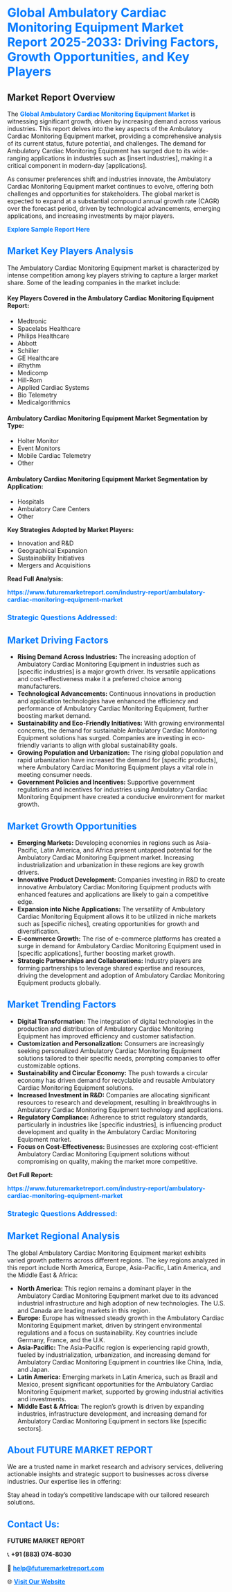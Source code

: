 <h1 style="color: #007BFF;">Global Ambulatory Cardiac Monitoring Equipment Market Report 2025-2033: Driving Factors, Growth Opportunities, and Key Players</h1>

<section id="overview">
<h2>Market Report Overview</h2>
<p>The <a href="https://www.futuremarketreport.com/industry-report/ambulatory-cardiac-monitoring-equipment-market" style="color: #007BFF; text-decoration: none;"><strong>Global Ambulatory Cardiac Monitoring Equipment Market</strong></a> is witnessing significant growth, driven by increasing demand across various industries. This report delves into the key aspects of the Ambulatory Cardiac Monitoring Equipment market, providing a comprehensive analysis of its current status, future potential, and challenges. The demand for Ambulatory Cardiac Monitoring Equipment has surged due to its wide-ranging applications in industries such as [insert industries], making it a critical component in modern-day [applications].</p>
<p>As consumer preferences shift and industries innovate, the Ambulatory Cardiac Monitoring Equipment market continues to evolve, offering both challenges and opportunities for stakeholders. The global market is expected to expand at a substantial compound annual growth rate (CAGR) over the forecast period, driven by technological advancements, emerging applications, and increasing investments by major players.</p>
</section>

<section id="overview">
<p><a href="https://www.futuremarketreport.com/request-sample/reportId=79662" style="color: #007BFF; text-decoration: none;"><strong>Explore Sample Report Here</strong></a></p>
</section>

<section id="key-players">
<h2 style="color: #007BFF;">Market Key Players Analysis</h2>
<p>The Ambulatory Cardiac Monitoring Equipment market is characterized by intense competition among key players striving to capture a larger market share. Some of the leading companies in the market include:</p>
<h4>Key Players Covered in the Ambulatory Cardiac Monitoring Equipment Report:</h4>
<ul><li>Medtronic</li><li>Spacelabs Healthcare</li><li>Philips Healthcare</li><li>Abbott</li><li>Schiller</li><li>GE Healthcare</li><li>iRhythm</li><li>Medicomp</li><li>Hill-Rom</li><li>Applied Cardiac Systems</li><li>Bio Telemetry</li><li>Medicalgorithmics</li></ul>
<h4>Ambulatory Cardiac Monitoring Equipment Market Segmentation by Type:</h4>
<ul><li>Holter Monitor</li><li>Event Monitors</li><li>Mobile Cardiac Telemetry</li><li>Other</li></ul>

<h4>Ambulatory Cardiac Monitoring Equipment Market Segmentation by Application:</h4>
<ul><li>Hospitals</li><li>Ambulatory Care Centers</li><li>Other</li></ul>
<p><strong>Key Strategies Adopted by Market Players:</strong></p>
<ul>
<li>Innovation and R&D</li>
<li>Geographical Expansion</li>
<li>Sustainability Initiatives</li>
<li>Mergers and Acquisitions</li>
</ul>
</section>

<section>
<p><strong>Read Full Analysis: </strong></p><a href="https://www.futuremarketreport.com/industry-report/ambulatory-cardiac-monitoring-equipment-market" style="color: #007BFF; text-decoration: none;"><strong>https://www.futuremarketreport.com/industry-report/ambulatory-cardiac-monitoring-equipment-market</strong></a>
<h3 style="color: #007BFF;">Strategic Questions Addressed:</h3>
</section>

<section id="driving-factors">
<h2 style="color: #007BFF;">Market Driving Factors</h2>
<ul>
<li><strong>Rising Demand Across Industries:</strong> The increasing adoption of Ambulatory Cardiac Monitoring Equipment in industries such as [specific industries] is a major growth driver. Its versatile applications and cost-effectiveness make it a preferred choice among manufacturers.</li>
<li><strong>Technological Advancements:</strong> Continuous innovations in production and application technologies have enhanced the efficiency and performance of Ambulatory Cardiac Monitoring Equipment, further boosting market demand.</li>
<li><strong>Sustainability and Eco-Friendly Initiatives:</strong> With growing environmental concerns, the demand for sustainable Ambulatory Cardiac Monitoring Equipment solutions has surged. Companies are investing in eco-friendly variants to align with global sustainability goals.</li>
<li><strong>Growing Population and Urbanization:</strong> The rising global population and rapid urbanization have increased the demand for [specific products], where Ambulatory Cardiac Monitoring Equipment plays a vital role in meeting consumer needs.</li>
<li><strong>Government Policies and Incentives:</strong> Supportive government regulations and incentives for industries using Ambulatory Cardiac Monitoring Equipment have created a conducive environment for market growth.</li>
</ul>
</section>

<section id="growth-opportunities">
<h2 style="color: #007BFF;">Market Growth Opportunities</h2>
<ul>
<li><strong>Emerging Markets:</strong> Developing economies in regions such as Asia-Pacific, Latin America, and Africa present untapped potential for the Ambulatory Cardiac Monitoring Equipment market. Increasing industrialization and urbanization in these regions are key growth drivers.</li>
<li><strong>Innovative Product Development:</strong> Companies investing in R&D to create innovative Ambulatory Cardiac Monitoring Equipment products with enhanced features and applications are likely to gain a competitive edge.</li>
<li><strong>Expansion into Niche Applications:</strong> The versatility of Ambulatory Cardiac Monitoring Equipment allows it to be utilized in niche markets such as [specific niches], creating opportunities for growth and diversification.</li>
<li><strong>E-commerce Growth:</strong> The rise of e-commerce platforms has created a surge in demand for Ambulatory Cardiac Monitoring Equipment used in [specific applications], further boosting market growth.</li>
<li><strong>Strategic Partnerships and Collaborations:</strong> Industry players are forming partnerships to leverage shared expertise and resources, driving the development and adoption of Ambulatory Cardiac Monitoring Equipment products globally.</li>
</ul>
</section>

<section id="trending-factors">
<h2 style="color: #007BFF;">Market Trending Factors</h2>
<ul>
<li><strong>Digital Transformation:</strong> The integration of digital technologies in the production and distribution of Ambulatory Cardiac Monitoring Equipment has improved efficiency and customer satisfaction.</li>
<li><strong>Customization and Personalization:</strong> Consumers are increasingly seeking personalized Ambulatory Cardiac Monitoring Equipment solutions tailored to their specific needs, prompting companies to offer customizable options.</li>
<li><strong>Sustainability and Circular Economy:</strong> The push towards a circular economy has driven demand for recyclable and reusable Ambulatory Cardiac Monitoring Equipment solutions.</li>
<li><strong>Increased Investment in R&D:</strong> Companies are allocating significant resources to research and development, resulting in breakthroughs in Ambulatory Cardiac Monitoring Equipment technology and applications.</li>
<li><strong>Regulatory Compliance:</strong> Adherence to strict regulatory standards, particularly in industries like [specific industries], is influencing product development and quality in the Ambulatory Cardiac Monitoring Equipment market.</li>
<li><strong>Focus on Cost-Effectiveness:</strong> Businesses are exploring cost-efficient Ambulatory Cardiac Monitoring Equipment solutions without compromising on quality, making the market more competitive.</li>
</ul>
</section>

<section>
<p><strong>Get Full Report: </strong></p><a href="https://www.futuremarketreport.com/industry-report/ambulatory-cardiac-monitoring-equipment-market" style="color: #007BFF; text-decoration: none;"><strong>https://www.futuremarketreport.com/industry-report/ambulatory-cardiac-monitoring-equipment-market</strong></a>
<h3 style="color: #007BFF;">Strategic Questions Addressed:</h3>
</section>


<section id="regional-analysis">
<h2 style="color: #007BFF;">Market Regional Analysis</h2>
<p>The global Ambulatory Cardiac Monitoring Equipment market exhibits varied growth patterns across different regions. The key regions analyzed in this report include North America, Europe, Asia-Pacific, Latin America, and the Middle East & Africa:</p>
<ul>
<li><strong>North America:</strong> This region remains a dominant player in the Ambulatory Cardiac Monitoring Equipment market due to its advanced industrial infrastructure and high adoption of new technologies. The U.S. and Canada are leading markets in this region.</li>
<li><strong>Europe:</strong> Europe has witnessed steady growth in the Ambulatory Cardiac Monitoring Equipment market, driven by stringent environmental regulations and a focus on sustainability. Key countries include Germany, France, and the U.K.</li>
<li><strong>Asia-Pacific:</strong> The Asia-Pacific region is experiencing rapid growth, fueled by industrialization, urbanization, and increasing demand for Ambulatory Cardiac Monitoring Equipment in countries like China, India, and Japan.</li>
<li><strong>Latin America:</strong> Emerging markets in Latin America, such as Brazil and Mexico, present significant opportunities for the Ambulatory Cardiac Monitoring Equipment market, supported by growing industrial activities and investments.</li>
<li><strong>Middle East & Africa:</strong> The region’s growth is driven by expanding industries, infrastructure development, and increasing demand for Ambulatory Cardiac Monitoring Equipment in sectors like [specific sectors].</li>
</ul>
</section>

<footer>
<h2 style="color: #007BFF;">About FUTURE MARKET REPORT</h2>
<p>We are a trusted name in market research and advisory services, delivering actionable insights and strategic support to businesses across diverse industries. Our expertise lies in offering:</p>

<p>Stay ahead in today’s competitive landscape with our tailored research solutions.</p>

<h2 style="color: #007BFF;">Contact Us:</h2>
<p><strong>FUTURE MARKET REPORT</strong></p>
<p>📞 <strong>+91 (883) 074-8030</strong></p>
<p>📧 <strong><a href="mailto:help@futuremarketreport.com" style="color: #007BFF;">help@futuremarketreport.com</a></strong></p>
<p>🌐 <strong><a href="https://www.futuremarketreport.com/" style="color: #007BFF;">Visit Our Website</a></strong></p>
</footer>